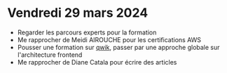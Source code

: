 # Vendredi 29 mars 2024

- Regarder les parcours experts pour la formation
- Me rapprocher de Meidi AIROUCHE pour les certifications AWS
- Pousser une formation sur [qwik](https://qwik.dev/), passer par une approche globale sur l'architecture frontend
- Me rapprocher de Diane Catala pour écrire des articles
